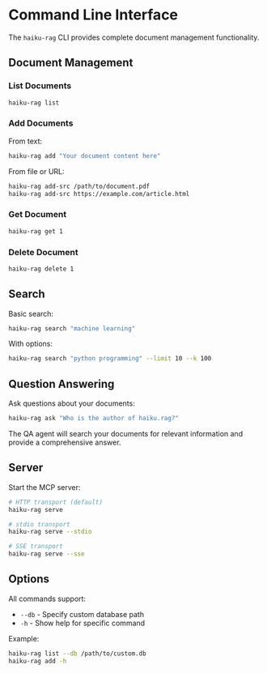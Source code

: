 # Command Line Interface

The `haiku-rag` CLI provides complete document management functionality.

## Document Management

### List Documents

```bash
haiku-rag list
```

### Add Documents

From text:
```bash
haiku-rag add "Your document content here"
```

From file or URL:
```bash
haiku-rag add-src /path/to/document.pdf
haiku-rag add-src https://example.com/article.html
```

### Get Document

```bash
haiku-rag get 1
```

### Delete Document

```bash
haiku-rag delete 1
```

## Search

Basic search:
```bash
haiku-rag search "machine learning"
```

With options:
```bash
haiku-rag search "python programming" --limit 10 --k 100
```

## Question Answering

Ask questions about your documents:
```bash
haiku-rag ask "Who is the author of haiku.rag?"
```

The QA agent will search your documents for relevant information and provide a comprehensive answer.

## Server

Start the MCP server:
```bash
# HTTP transport (default)
haiku-rag serve

# stdio transport
haiku-rag serve --stdio

# SSE transport
haiku-rag serve --sse
```

## Options

All commands support:
- `--db` - Specify custom database path
- `-h` - Show help for specific command

Example:
```bash
haiku-rag list --db /path/to/custom.db
haiku-rag add -h
```
